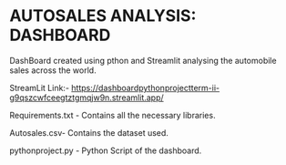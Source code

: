 # AUTOSALES ANALYSIS: DASHBOARD 
DashBoard created using pthon and Streamlit analysing the automobile sales across the world.

StreamLit Link:- https://dashboardpythonprojectterm-ii-g9qszcwfceegtztgmqjw9n.streamlit.app/

Requirements.txt - Contains all the necessary libraries.

Autosales.csv- Contains the dataset used.

pythonproject.py - Python Script of the dashboard.

